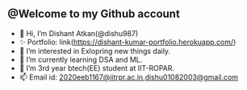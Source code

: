 ## @Welcome to my Github account

- 👋 Hi, I’m Dishant Atkan(@dishu987)
- ✨ Portfolio: link(https://dishant-kumar-portfolio.herokuapp.com/)
- 👀 I’m interested in Exlopring new things daily.
- 🌱 I’m currently learning DSA and ML.
- 💞️ I’m 3rd year btech(EE) student at IIT-ROPAR.
- 📫 Email id: 2020eeb1167@iitrpr.ac.in,dishu01082003@gmail.com

<!---
dishu987/dishu987 is a ✨ special ✨ repository because its `README.md` (this file) appears on your GitHub profile.
You can click the Preview link to take a look at your changes.
--->
